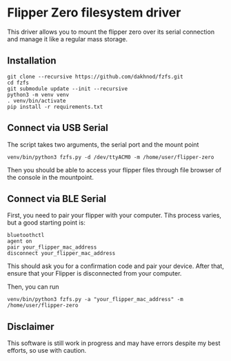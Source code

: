 # Flipper Zero filesystem driver

This driver allows you to mount the flipper zero over its serial connection and manage it like a regular mass storage.

## Installation

```
git clone --recursive https://github.com/dakhnod/fzfs.git
cd fzfs
git submodule update --init --recursive
python3 -m venv venv
. venv/bin/activate
pip install -r requirements.txt
```

## Connect via USB Serial

The script takes two arguments, the serial port and the mount point

```
venv/bin/python3 fzfs.py -d /dev/ttyACM0 -m /home/user/flipper-zero
```

Then you should be able to access your flipper files through file browser of the console in the mountpoint.

## Connect via BLE Serial

First, you need to pair your flipper with your computer. Tihs process varies, but a good starting point is:
```
bluetoothctl
agent on
pair your_flipper_mac_address
disconnect your_flipper_mac_address
```

This should ask you for a confirmation code and pair your device.
After that, ensure that your Flipper is disconnected from your computer.

Then, you can run

```
venv/bin/python3 fzfs.py -a "your_flipper_mac_address" -m /home/user/flipper-zero
```

## Disclaimer

This software is still work in progress and may have errors despite my best efforts, so use with caution.
